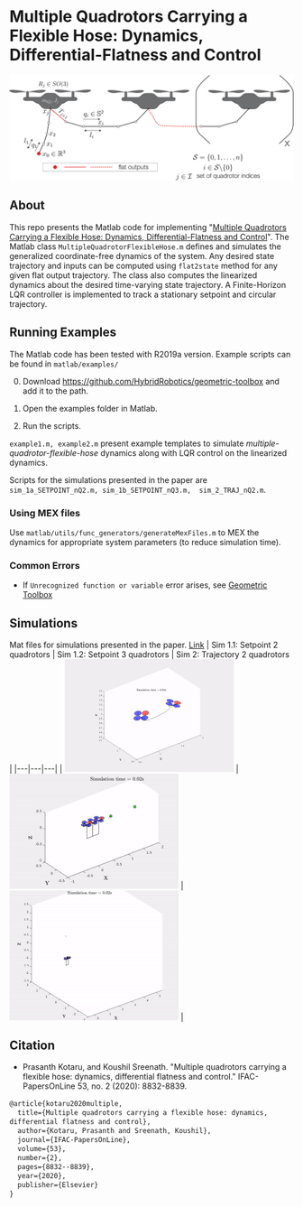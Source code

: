 # Multiple Quadrotors Carrying a Flexible Hose: Dynamics, Differential-Flatness and Control

<img src="./media/diff-flat.png" width="600"  />

## About
This repo presents the Matlab code for implementing "[Multiple Quadrotors Carrying a Flexible Hose: Dynamics, Differential-Flatness and Control](https://arxiv.org/abs/1911.12650)". The Matlab class `MultipleQuadrotorFlexibleHose.m` defines and simulates the generalized coordinate-free dynamics of the system. Any desired state trajectory and inputs can be computed using `flat2state` method for any given flat output trajectory. The class also computes the linearized dynamics about the desired time-varying state trajectory. A Finite-Horizon LQR controller is implemented to track a stationary setpoint and circular trajectory. 


## Running Examples
The Matlab code has been tested with R2019a version. Example scripts can be found in `matlab/examples/`

0. Download https://github.com/HybridRobotics/geometric-toolbox and add it to the path.

1. Open the examples folder in Matlab. 

2. Run the scripts. 

`example1.m, example2.m` present example templates to simulate _multiple-quadrotor-flexible-hose_ dynamics along with LQR control on the linearized dynamics. 

Scripts for the simulations presented in the paper are `sim_1a_SETPOINT_nQ2.m, sim_1b_SETPOINT_nQ3.m,  sim_2_TRAJ_nQ2.m`. 

### Using MEX files
Use `matlab/utils/func_generators/generateMexFiles.m` to MEX the dynamics for appropriate system parameters (to reduce simulation time). 

### Common Errors
- If `Unrecognized function or variable` error arises, see [Geometric Toolbox](https://github.com/HybridRobotics/geometric-toolbox)


## Simulations
Mat files for simulations presented in the paper. [Link](https://drive.google.com/open?id=1orp8ZG4U23B6Hyn9AXAL7uglj7Fyrver)
|  Sim 1.1: Setpoint 2 quadrotors  | Sim 1.2: Setpoint 3 quadrotors  | Sim 2: Trajectory 2 quadrotors |
|---|---|---|
|  <img src="./media/sim1.gif" width="300"  /> |  <img src="./media/sim2.gif" width="300"  /> | <img src="./media/sim3.gif" width="300"  /> |

## Citation

- Prasanth Kotaru, and Koushil Sreenath. "Multiple quadrotors carrying a flexible hose: dynamics, differential flatness and control." IFAC-PapersOnLine 53, no. 2 (2020): 8832-8839.
```
@article{kotaru2020multiple,
  title={Multiple quadrotors carrying a flexible hose: dynamics, differential flatness and control},
  author={Kotaru, Prasanth and Sreenath, Koushil},
  journal={IFAC-PapersOnLine},
  volume={53},
  number={2},
  pages={8832--8839},
  year={2020},
  publisher={Elsevier}
}
```
